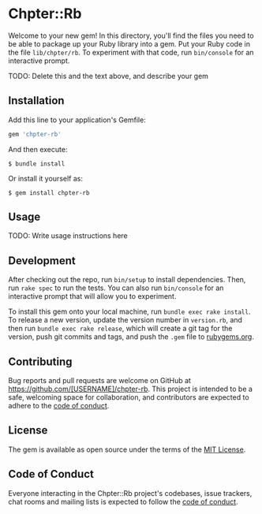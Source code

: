 # Chpter::Rb

Welcome to your new gem! In this directory, you'll find the files you need to be able to package up your Ruby library into a gem. Put your Ruby code in the file `lib/chpter/rb`. To experiment with that code, run `bin/console` for an interactive prompt.

TODO: Delete this and the text above, and describe your gem

## Installation

Add this line to your application's Gemfile:

```ruby
gem 'chpter-rb'
```

And then execute:

    $ bundle install

Or install it yourself as:

    $ gem install chpter-rb

## Usage

TODO: Write usage instructions here

## Development

After checking out the repo, run `bin/setup` to install dependencies. Then, run `rake spec` to run the tests. You can also run `bin/console` for an interactive prompt that will allow you to experiment.

To install this gem onto your local machine, run `bundle exec rake install`. To release a new version, update the version number in `version.rb`, and then run `bundle exec rake release`, which will create a git tag for the version, push git commits and tags, and push the `.gem` file to [rubygems.org](https://rubygems.org).

## Contributing

Bug reports and pull requests are welcome on GitHub at https://github.com/[USERNAME]/chpter-rb. This project is intended to be a safe, welcoming space for collaboration, and contributors are expected to adhere to the [code of conduct](https://github.com/[USERNAME]/chpter-rb/blob/master/CODE_OF_CONDUCT.md).


## License

The gem is available as open source under the terms of the [MIT License](https://opensource.org/licenses/MIT).

## Code of Conduct

Everyone interacting in the Chpter::Rb project's codebases, issue trackers, chat rooms and mailing lists is expected to follow the [code of conduct](https://github.com/[USERNAME]/chpter-rb/blob/master/CODE_OF_CONDUCT.md).
